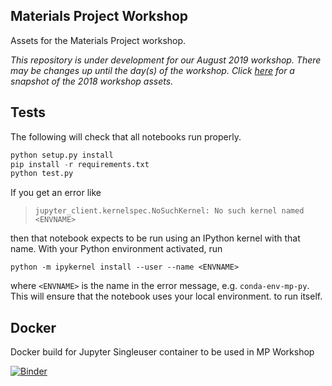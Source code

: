 ## Materials Project Workshop

Assets for the Materials Project workshop.

*This repository is under development for our August 2019 workshop. There may be changes up until the day(s) of the workshop. Click [here](https://github.com/materialsproject/workshop/releases) for a snapshot of the 2018 workshop assets.*

## Tests

The following will check that all notebooks run properly.

```python
python setup.py install
pip install -r requirements.txt
python test.py
```

If you get an error like
> `jupyter_client.kernelspec.NoSuchKernel: No such kernel named <ENVNAME>`

then that notebook expects to be run using an IPython kernel with that name. With your Python environment activated, run
```
python -m ipykernel install --user --name <ENVNAME>
```
where `<ENVNAME>` is the name in the error message, e.g. `conda-env-mp-py`. This will ensure that the notebook uses your local environment. to run itself.

## Docker

Docker build for Jupyter Singleuser container to be used in MP Workshop

[![Binder](https://mybinder.org/badge_logo.svg)](https://gke.mybinder.org/v2/gh/materialsproject/workshop/1.0.0)
